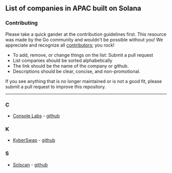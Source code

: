 ## List of companies in APAC built on Solana

### Contributing

Please take a quick gander at the contribution guidelines first. This resource was made by the Go community and wouldn't be possible without you! We appreciate and recognize all [contributors](https://github.com/solanaapac/companies/graphs/contributors); you rock!

- To add, remove, or change things on the list: Submit a pull request
- List companies should be sorted alphabetically
- The link should be the name of the company or github.
- Descriptions should be clear, concise, and non-promotional.

If you see anything that is no longer maintained or is not a good fit, please submit a pull request to improve this repository.

---

### C

- [Console Labs](console.so) - [github](https://github.com/consolelabs)

### K

- [KyberSwap](kyberswap.com) - [github](https://github.com/KyberNetwork/openbook-spl)

### S

- [Solscan](solscan.io) - [github](https://github.com/solscanofficial)

